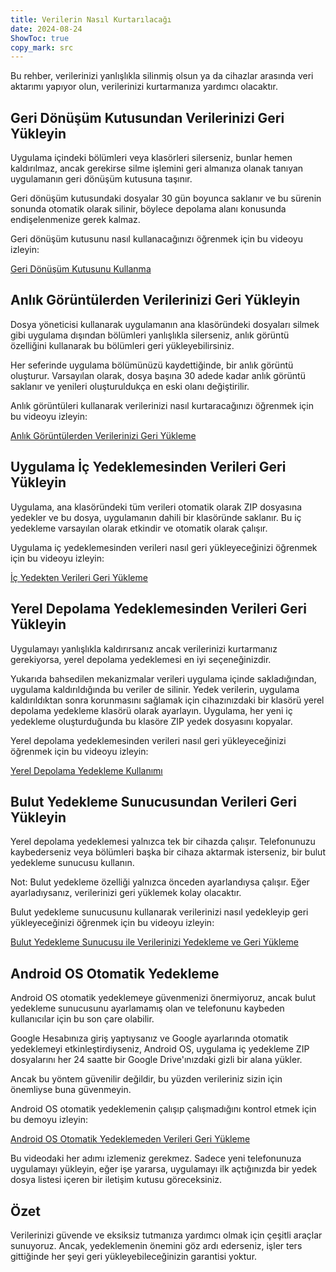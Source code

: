 ```yaml
---
title: Verilerin Nasıl Kurtarılacağı  
date: 2024-08-24  
ShowToc: true
copy_mark: src
---
```


Bu rehber, verilerinizi yanlışlıkla silinmiş olsun ya da cihazlar arasında veri aktarımı yapıyor olun, verilerinizi kurtarmanıza yardımcı olacaktır.

## Geri Dönüşüm Kutusundan Verilerinizi Geri Yükleyin

Uygulama içindeki bölümleri veya klasörleri silerseniz, bunlar hemen kaldırılmaz, ancak gerekirse silme işlemini geri almanıza olanak tanıyan uygulamanın geri dönüşüm kutusuna taşınır.

Geri dönüşüm kutusundaki dosyalar 30 gün boyunca saklanır ve bu sürenin sonunda otomatik olarak silinir, böylece depolama alanı konusunda endişelenmenize gerek kalmaz.

Geri dönüşüm kutusunu nasıl kullanacağınızı öğrenmek için bu videoyu izleyin:  

[Geri Dönüşüm Kutusunu Kullanma](https://youtube.com/shorts/WUrHmY4-T30?feature=share)

## Anlık Görüntülerden Verilerinizi Geri Yükleyin

Dosya yöneticisi kullanarak uygulamanın ana klasöründeki dosyaları silmek gibi uygulama dışından bölümleri yanlışlıkla silerseniz, anlık görüntü özelliğini kullanarak bu bölümleri geri yükleyebilirsiniz.

Her seferinde uygulama bölümünüzü kaydettiğinde, bir anlık görüntü oluşturur. Varsayılan olarak, dosya başına 30 adede kadar anlık görüntü saklanır ve yenileri oluşturuldukça en eski olanı değiştirilir.

Anlık görüntüleri kullanarak verilerinizi nasıl kurtaracağınızı öğrenmek için bu videoyu izleyin:  

[Anlık Görüntülerden Verilerinizi Geri Yükleme](https://youtu.be/QRlzmj-Vp88)

## Uygulama İç Yedeklemesinden Verileri Geri Yükleyin

Uygulama, ana klasöründeki tüm verileri otomatik olarak ZIP dosyasına yedekler ve bu dosya, uygulamanın dahili bir klasöründe saklanır. Bu iç yedekleme varsayılan olarak etkindir ve otomatik olarak çalışır.

Uygulama iç yedeklemesinden verileri nasıl geri yükleyeceğinizi öğrenmek için bu videoyu izleyin:  

[İç Yedekten Verileri Geri Yükleme](https://youtube.com/shorts/GAOLcbpsCHQ?feature=share)

## Yerel Depolama Yedeklemesinden Verileri Geri Yükleyin

Uygulamayı yanlışlıkla kaldırırsanız ancak verilerinizi kurtarmanız gerekiyorsa, yerel depolama yedeklemesi en iyi seçeneğinizdir.

Yukarıda bahsedilen mekanizmalar verileri uygulama içinde sakladığından, uygulama kaldırıldığında bu veriler de silinir. Yedek verilerin, uygulama kaldırıldıktan sonra korunmasını sağlamak için cihazınızdaki bir klasörü yerel depolama yedekleme klasörü olarak ayarlayın. Uygulama, her yeni iç yedekleme oluşturduğunda bu klasöre ZIP yedek dosyasını kopyalar.

Yerel depolama yedeklemesinden verileri nasıl geri yükleyeceğinizi öğrenmek için bu videoyu izleyin:  

[Yerel Depolama Yedekleme Kullanımı](https://youtu.be/Y-M5V3OKWM8)

## Bulut Yedekleme Sunucusundan Verileri Geri Yükleyin

Yerel depolama yedeklemesi yalnızca tek bir cihazda çalışır. Telefonunuzu kaybederseniz veya bölümleri başka bir cihaza aktarmak isterseniz, bir bulut yedekleme sunucusu kullanın.

Not: Bulut yedekleme özelliği yalnızca önceden ayarlandıysa çalışır. Eğer ayarladıysanız, verilerinizi geri yüklemek kolay olacaktır.

Bulut yedekleme sunucusunu kullanarak verilerinizi nasıl yedekleyip geri yükleyeceğinizi öğrenmek için bu videoyu izleyin:  

[Bulut Yedekleme Sunucusu ile Verilerinizi Yedekleme ve Geri Yükleme](https://youtube.com/shorts/F2UTxySivO4)

## Android OS Otomatik Yedekleme

Android OS otomatik yedeklemeye güvenmenizi önermiyoruz, ancak bulut yedekleme sunucusunu ayarlamamış olan ve telefonunu kaybeden kullanıcılar için bu son çare olabilir.

Google Hesabınıza giriş yaptıysanız ve Google ayarlarında otomatik yedeklemeyi etkinleştirdiyseniz, Android OS, uygulama iç yedekleme ZIP dosyalarını her 24 saatte bir Google Drive'ınızdaki gizli bir alana yükler.

Ancak bu yöntem güvenilir değildir, bu yüzden verileriniz sizin için önemliyse buna güvenmeyin.

Android OS otomatik yedeklemenin çalışıp çalışmadığını kontrol etmek için bu demoyu izleyin:  

[Android OS Otomatik Yedeklemeden Verileri Geri Yükleme](https://youtu.be/PMrsCCpMebk)

Bu videodaki her adımı izlemeniz gerekmez. Sadece yeni telefonunuza uygulamayı yükleyin, eğer işe yararsa, uygulamayı ilk açtığınızda bir yedek dosya listesi içeren bir iletişim kutusu göreceksiniz.

## Özet

Verilerinizi güvende ve eksiksiz tutmanıza yardımcı olmak için çeşitli araçlar sunuyoruz. Ancak, yedeklemenin önemini göz ardı ederseniz, işler ters gittiğinde her şeyi geri yükleyebileceğinizin garantisi yoktur.
